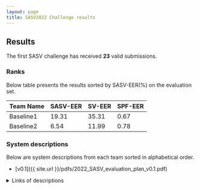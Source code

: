 ```yaml
---
layout: page
title: SASV2022 Challenge results
---
```


## Results
The first SASV challenge has received **23** valid submissions. 

### Ranks
Below table presents the results sorted by SASV-EER(%) on the evaluation set.

| Team Name | SASV-EER | SV-EER | SPF-EER|
--|--|--|--
Baseline1 | 19.31 | 35.31 | 0.67
Baseline2 | 6.54 | 11.99 | 0.78

### System descriptions
Below are system descriptions from each team sorted in alphabetical order. 

- [v0.1]({{ site.url }}/pdfs/2022_SASV_evaluation_plan_v0.1.pdf)
<details><summary>Links of descriptions</summary>
<div markdown="1">
- [Team A]({{ site.url }}/pdfs/2022_SASV_evaluation_plan_v0.1.pdf)
</details>
